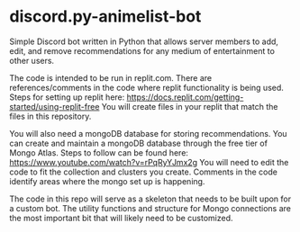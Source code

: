 # discord.py-animelist-bot
Simple Discord bot written in Python that allows server members to add, edit, and remove recommendations for any medium of entertainment to other users.

The code is intended to be run in replit.com. There are references/comments in the code where replit functionality is being used. Steps for setting up replit here:
https://docs.replit.com/getting-started/using-replit-free
You will create files in your replit that match the files in this repository.

You will also need a mongoDB database for storing recommendations. You can create and maintain a mongoDB database through the free tier of Mongo Atlas. Steps to follow can be found here:
https://www.youtube.com/watch?v=rPqRyYJmx2g
You will need to edit the code to fit the collection and clusters you create. Comments in the code identify areas where the mongo set up is happening. 


The code in this repo will serve as a skeleton that needs to be built upon for a custom bot. The utility functions and structure for Mongo connections are the most important bit that will likely need to be customized. 

